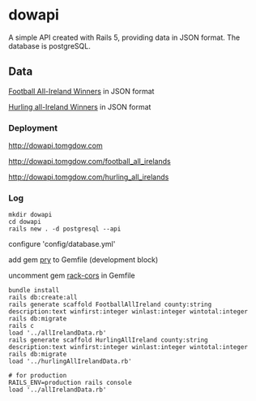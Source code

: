 # dowapi

A simple API created with Rails 5, providing data in JSON format.  The database is postgreSQL. 



## Data

[Football All-Ireland Winners](http://dowapi.tomgdow.com/football_all_irelands) in JSON format

[Hurling all-Ireland Winners](http://dowapi.tomgdow.com/hurling_all_irelands) in JSON format

### Deployment

http://dowapi.tomgdow.com

http://dowapi.tomgdow.com/football_all_irelands

http://dowapi.tomgdow.com/hurling_all_irelands

###  Log  

```
mkdir dowapi
cd dowapi
rails new . -d postgresql --api
```

 configure 'config/database.yml'

 add gem [pry]() to Gemfile (development block)

uncomment gem [rack-cors]()  in Gemfile

```
bundle install
rails db:create:all
rails generate scaffold FootballAllIreland county:string description:text winfirst:integer winlast:integer wintotal:integer
rails db:migrate
rails c
load '../allIrelandData.rb'
rails generate scaffold HurlingAllIreland county:string description:text winfirst:integer winlast:integer wintotal:integer
rails db:migrate
load '../hurlingAllIrelandData.rb'

# for production
RAILS_ENV=production rails console
load '../allIrelandData.rb'

```



